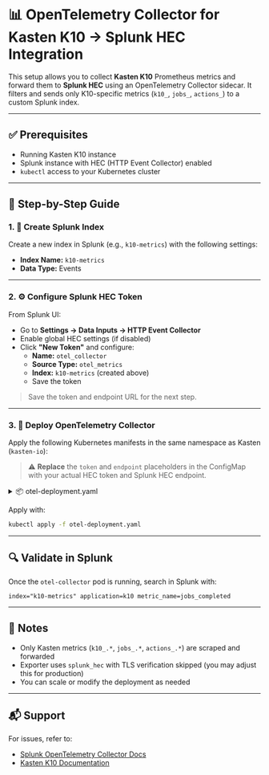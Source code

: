 # 📊 OpenTelemetry Collector for Kasten K10 → Splunk HEC Integration

This setup allows you to collect **Kasten K10** Prometheus metrics and forward them to **Splunk HEC** using an OpenTelemetry Collector sidecar. It filters and sends only K10-specific metrics (`k10_`, `jobs_`, `actions_`) to a custom Splunk index.

---

## ✅ Prerequisites

- Running Kasten K10 instance
- Splunk instance with HEC (HTTP Event Collector) enabled
- `kubectl` access to your Kubernetes cluster

---

## 📁 Step-by-Step Guide

### 1. 🔧 Create Splunk Index

Create a new index in Splunk (e.g., `k10-metrics`) with the following settings:
- **Index Name:** `k10-metrics`
- **Data Type:** Events

---

### 2. ⚙️ Configure Splunk HEC Token

From Splunk UI:

- Go to **Settings → Data Inputs → HTTP Event Collector**
- Enable global HEC settings (if disabled)
- Click **"New Token"** and configure:
  - **Name:** `otel_collector`
  - **Source Type:** `otel_metrics`
  - **Index:** `k10-metrics` (created above)
  - Save the token

> Save the token and endpoint URL for the next step.

---

### 3. 🚀 Deploy OpenTelemetry Collector

Apply the following Kubernetes manifests in the same namespace as Kasten (`kasten-io`):

> ⚠️ **Replace** the `token` and `endpoint` placeholders in the ConfigMap with your actual HEC token and Splunk HEC endpoint.

<details>
<summary>📦 otel-deployment.yaml</summary>

```yaml
apiVersion: v1
kind: ConfigMap
metadata:
  name: otel-collector-config
  namespace: kasten-io
data:
  otel-collector-config.yaml: |
    receivers:
      prometheus:
        config:
          scrape_configs:
            - job_name: k10
              scrape_interval: 15s
              honor_labels: true
              scheme: http
              metrics_path: /k10/prometheus/federate
              params:
                'match[]':
                  - '{__name__=~"^k10_.*"}'
                  - '{__name__=~"^jobs_.*"}'
                  - '{__name__=~"^actions_.*"}'
              static_configs:
                - targets:
                    - prometheus-server.kasten-io.svc.cluster.local
                  labels:
                    app: "k10"
              metric_relabel_configs:
                - source_labels: [__name__]
                  regex: '^(k10_.*|jobs_.*|actions_.*)$'
                  action: keep

    processors:
      batch: {}

    exporters:
      splunk_hec:
        token: "****YOUR_TOKEN_HERE****"
        endpoint: "https://your-splunk-hec-endpoint:8088/services/collector"
        index: "k10-metrics"
        tls:
          insecure_skip_verify: true
        source: "otel-k10"

    service:
      pipelines:
        metrics:
          receivers: [prometheus]
          processors: [batch]
          exporters: [splunk_hec]
---
apiVersion: apps/v1
kind: Deployment
metadata:
  name: otel-collector
  namespace: kasten-io
  labels:
    app: otel-collector
spec:
  replicas: 1
  selector:
    matchLabels:
      app: otel-collector
  template:
    metadata:
      labels:
        app: otel-collector
    spec:
      containers:
        - name: otel-collector
          image: quay.io/signalfx/splunk-otel-collector:latest
          args: ["--config=/conf/otel-collector-config.yaml"]
          volumeMounts:
            - name: config-volume
              mountPath: /conf
      volumes:
        - name: config-volume
          configMap:
            name: otel-collector-config
---
apiVersion: v1
kind: Service
metadata:
  name: otel-collector
  namespace: kasten-io
spec:
  selector:
    app: otel-collector
  ports:
    - protocol: TCP
      port: 8888
      targetPort: 8888
```

</details>

Apply with:

```bash
kubectl apply -f otel-deployment.yaml
```

---

## 🔍 Validate in Splunk

Once the `otel-collector` pod is running, search in Splunk with:

```spl
index="k10-metrics" application=k10 metric_name=jobs_completed
```

---

## 🔐 Notes

- Only Kasten metrics (`k10_.*`, `jobs_.*`, `actions_.*`) are scraped and forwarded
- Exporter uses `splunk_hec` with TLS verification skipped (you may adjust this for production)
- You can scale or modify the deployment as needed

---

## 📬 Support

For issues, refer to:
- [Splunk OpenTelemetry Collector Docs](https://github.com/signalfx/splunk-otel-collector)
- [Kasten K10 Documentation](https://docs.kasten.io)